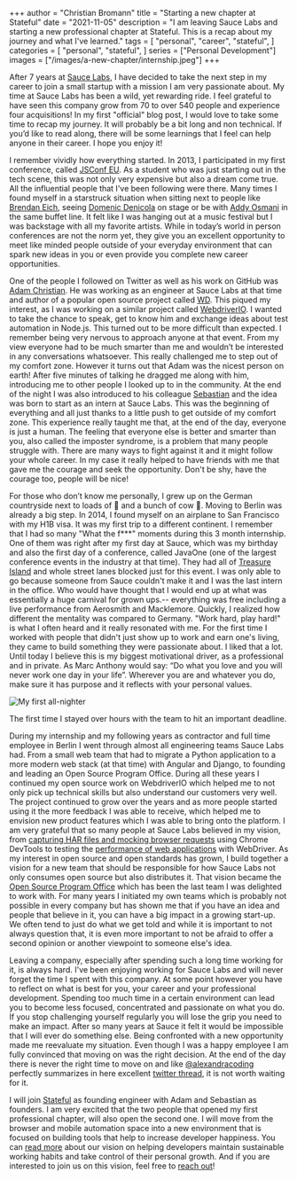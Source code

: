 +++
author = "Christian Bromann"
title = "Starting a new chapter at Stateful"
date = "2021-11-05"
description = "I am leaving Sauce Labs and starting a new professional chapter at Stateful. This is a recap about my journey and what I've learned."
tags = [
    "personal",
    "career",
    "stateful",
]
categories = [
    "personal",
    "stateful",
]
series = ["Personal Development"]
images = ["/images/a-new-chapter/internship.jpeg"]
+++

After 7 years at [Sauce Labs](https://saucelabs.com/), I have decided to take the next step in my career to join a small startup with a mission I am very passionate about. My time at Sauce Labs has been a wild, yet rewarding ride. I feel grateful to have seen this company grow from 70 to over 540 people and experience four acquisitions! In my first "official" blog post, I would love to take some time to recap my journey. It will probably be a bit long and non technical. If you’d like to read along, there will be some learnings that I feel can help anyone in their career. I hope you enjoy it!

I remember vividly how everything started. In 2013, I participated in my first conference, called [JSConf EU](https://2013.jsconf.eu/). As a student who was just starting out in the tech scene, this was not only very expensive but also a dream come true. All the influential people that I've been following were there. Many times I found myself in a starstruck situation when sitting next to people like [Brendan Eich](https://en.wikipedia.org/wiki/Brendan_Eich), seeing [Domenic Denicola](https://twitter.com/domenic) on stage or be with [Addy Osmani](https://twitter.com/addyosmani) in the same buffet line. It felt like I was hanging out at a music festival but I was backstage with all my favorite artists. While in today’s world in person conferences are not the norm yet, they give you an excellent opportunity to meet like minded people outside of your everyday environment that can spark new ideas in you or even provide you complete new career opportunities.

One of the people I followed on Twitter as well as his work on GitHub was [Adam Christian](https://twitter.com/admc). He was working as an engineer at Sauce Labs at that time and author of a popular open source project called [WD](https://github.com/admc/wd). This piqued my interest, as I was working on a similar project called [WebdriverIO](https://webdriver.io/). I wanted to take the chance to speak, get to know him and exchange ideas about test automation in Node.js. This turned out to be more difficult than expected. I remember being very nervous to approach anyone at that event. From my view everyone had to be much smarter than me and wouldn’t be interested in any conversations whatsoever. This really challenged me to step out of my comfort zone. However it turns out that Adam was the nicest person on earth! After five minutes of talking he dragged me along with him, introducing me to other people I looked up to in the community. At the end of the night I was also introduced to his colleague [Sebastian](https://twitter.com/sourishkrout) and the idea was born to start as an intern at Sauce Labs. This was the beginning of everything and all just thanks to a little push to get outside of my comfort zone. This experience really taught me that, at the end of the day, everyone is just a human. The feeling that everyone else is better and smarter than you, also called the imposter syndrome, is a problem that many people struggle with. There are many ways to fight against it and it might follow your whole career. In my case it really helped to have friends with me that gave me the courage and seek the opportunity. Don't be shy, have the courage too, people will be nice!

For those who don’t know me personally,  I grew up on the German countryside next to loads of 🐔 and a bunch of cow 💩. Moving to Berlin was already a big step. In 2014, I found myself on an airplane to San Francisco with my H1B visa. It was my first trip to a different continent. I remember that I had so many "What the f***" moments during this 3 month internship. One of them was right after my first day at Sauce, which was my birthday and also the first day of a conference, called JavaOne (one of the largest conference events in the industry at that time). They had all of [Treasure Island](https://en.wikipedia.org/wiki/Treasure_Island,_San_Francisco) and whole street lanes blocked just for this event. I was only able to go because someone from Sauce couldn't make it and I was the last intern in the office. Who would have thought that I would end up at what was essentially a huge carnival for grown ups.-- everything was free including a live performance from Aerosmith and Macklemore. Quickly, I realized how different the mentality was compared to Germany. "Work hard, play hard!" is what I often heard and it really resonated with me. For the first time I worked with people that didn't just show up to work and earn one's living, they came to build something they were passionate about. I liked that a lot. Until today I believe this is my biggest motivational driver, as a professional and in private. As Marc Anthony would say: “Do what you love and you will never work one day in your life”. Wherever you are and whatever you do, make sure it has purpose and it reflects with your personal values.

![My first all-nighter](/images/a-new-chapter/internship.jpeg 'My first all-nighter')
<aside>The first time I stayed over hours with the team to hit an important deadline.</aside>

During my internship and my following years as contractor and full time employee in Berlin I went through almost all engineering teams Sauce Labs had. From a small web team that had to migrate a Python application to a more modern web stack (at that time) with Angular and Django, to founding and leading an Open Source Program Office. During all these years I continued my open source work on WebdriverIO which helped me to not only pick up technical skills but also understand our customers very well. The project continued to grow over the years and as more people started using it the more feedback I was able to receive, which helped me to envision new product features which I was able to bring onto the platform. I am very grateful that so many people at Sauce Labs believed in my vision, from [capturing HAR files and mocking browser requests](https://www.youtube.com/watch?v=pkWv-JIf4eo) using Chrome DevTools to testing the [performance of web applications](https://www.youtube.com/watch?v=rP-j9uPPbt8) with WebDriver. As my interest in open source and open standards has grown, I build together a vision for a new team that should be responsible for how Sauce Labs not only consumes open source but also distributes it. That vision became the [Open Source Program Office](https://opensource.saucelabs.com/) which has been the last team I was delighted to work with. For many years I initiated my own teams which is probably not possible in every company but has shown me that if you have an idea and people that believe in it, you can have a big impact in a growing start-up. We often tend to just do what we get told and while it is important to not always question that, it is even more important to not be afraid to offer a second opinion or another viewpoint to someone else's idea.

Leaving a company, especially after spending such a long time working for it, is always hard. I've been enjoying working for Sauce Labs and will never forget the time I spent with this company. At some point however you have to reflect on what is best for you, your career and your professional development. Spending too much time in a certain environment can lead you to become less focused, concentrated and passionate on what you do. If you stop challenging yourself regularly you will lose the grip you need to make an impact. After so many years at Sauce it felt it would be impossible that I will ever do something else. Being confronted with a new opportunity made me reevaluate my situation. Even though I was a happy employee I am fully convinced that moving on was the right decision. At the end of the day there is never the right time to move on and like [@alexandracoding](https://twitter.com/alexandracoding) perfectly summarizes in here excellent [twitter thread](https://twitter.com/alexandracoding/status/1448349624939466753?s=21), it is not worth waiting for it.

I will join [Stateful](https://www.stateful.com/) as founding engineer with Adam and Sebastian as founders. I am very excited that the two people that opened my first professional chapter, will also open the second one. I will move from the browser and mobile automation space into a new environment that is focused on building tools that help to increase developer happiness. You can [read more](https://www.stateful.com/company) about our vision on helping developers maintain sustainable working habits and take control of their personal growth. And if you are interested to join us on this vision, feel free to [reach out](mailto:mail@bromann.dev)!

